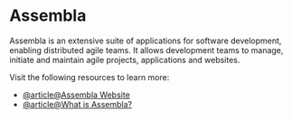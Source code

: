 # Assembla

Assembla is an extensive suite of applications for software development, enabling distributed agile teams. It allows development teams to manage, initiate and maintain agile projects, applications and websites.

Visit the following resources to learn more:

- [@article@Assembla Website](https://get.assembla.com/projects/)
- [@article@What is Assembla?](https://www.selecthub.com/project-management-software/assembla)
